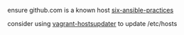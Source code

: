 ensure github.com is a known host [six-ansible-practices](http://hakunin.com/six-ansible-practices)

consider using [vagrant-hostsupdater](https://github.com/cogitatio/vagrant-hostsupdater) to update /etc/hosts